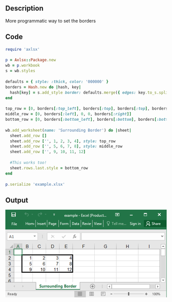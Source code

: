 ## Description

More programmatic way to set the borders

## Code

```ruby
require 'axlsx'

p = Axlsx::Package.new
wb = p.workbook
s = wb.styles

defaults = { style: :thick, color: '000000' }
borders = Hash.new do |hash, key|
  hash[key] = s.add_style border: defaults.merge({ edges: key.to_s.split('_').map(&:to_sym) })
end

top_row = [0, borders[:top_left], borders[:top], borders[:top], borders[:top_right]]
middle_row = [0, borders[:left], 0, 0, borders[:right]]
bottom_row = [0, borders[:bottom_left], borders[:bottom], borders[:bottom], borders[:bottom_right]]

wb.add_worksheet(name: 'Surrounding Border') do |sheet|
  sheet.add_row []
  sheet.add_row ['', 1, 2, 3, 4], style: top_row
  sheet.add_row ['', 5, 6, 7, 8], style: middle_row
  sheet.add_row ['', 9, 10, 11, 12]

  #This works too!
  sheet.rows.last.style = bottom_row
end

p.serialize 'example.xlsx'
```

## Output

![Output](images/Surrounding-Borders-Example.png "Output")
